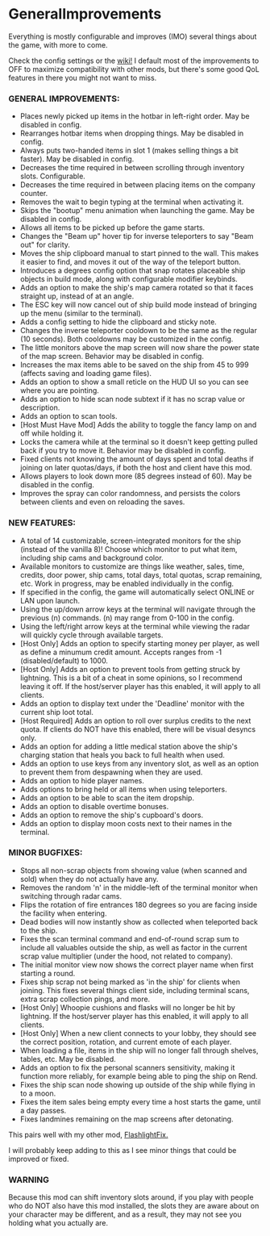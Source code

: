 # GeneralImprovements

Everything is mostly configurable and improves (IMO) several things about the game, with more to come.

Check the config settings or the [wiki!](https://thunderstore.io/c/lethal-company/p/ShaosilGaming/GeneralImprovements/wiki/) I default most of the improvements to OFF to maximize compatibility with other mods, but there's some good QoL features in there you might not want to miss.

### GENERAL IMPROVEMENTS:
* Places newly picked up items in the hotbar in left-right order. May be disabled in config.
* Rearranges hotbar items when dropping things. May be disabled in config.
* Always puts two-handed items in slot 1 (makes selling things a bit faster). May be disabled in config.
* Decreases the time required in between scrolling through inventory slots. Configurable.
* Decreases the time required in between placing items on the company counter.
* Removes the wait to begin typing at the terminal when activating it.
* Skips the "bootup" menu animation when launching the game. May be disabled in config.
* Allows all items to be picked up before the game starts.
* Changes the "Beam up" hover tip for inverse teleporters to say "Beam out" for clarity.
* Moves the ship clipboard manual to start pinned to the wall. This makes it easier to find, and moves it out of the way of the teleport button.
* Introduces a degrees config option that snap rotates placeable ship objects in build mode, along with configurable modifier keybinds.
* Adds an option to make the ship's map camera rotated so that it faces straight up, instead of at an angle.
* The ESC key will now cancel out of ship build mode instead of bringing up the menu (similar to the terminal).
* Adds a config setting to hide the clipboard and sticky note.
* Changes the inverse teleporter cooldown to be the same as the regular (10 seconds). Both cooldowns may be customized in the config.
* The little monitors above the map screen will now share the power state of the map screen. Behavior may be disabled in config.
* Increases the max items able to be saved on the ship from 45 to 999 (affects saving and loading game files).
* Adds an option to show a small reticle on the HUD UI so you can see where you are pointing.
* Adds an option to hide scan node subtext if it has no scrap value or description.
* Adds an option to scan tools.
* [Host Must Have Mod] Adds the ability to toggle the fancy lamp on and off while holding it.
* Locks the camera while at the terminal so it doesn't keep getting pulled back if you try to move it. Behavior may be disabled in config.
* Fixed clients not knowing the amount of days spent and total deaths if joining on later quotas/days, if both the host and client have this mod.
* Allows players to look down more (85 degrees instead of 60). May be disabled in the config.
* Improves the spray can color randomness, and persists the colors between clients and even on reloading the saves.

### NEW FEATURES:
* A total of 14 customizable, screen-integrated monitors for the ship (instead of the vanilla 8)! Choose which monitor to put what item, including ship cams and background color.
* Available monitors to customize are things like weather, sales, time, credits, door power, ship cams, total days, total quotas, scrap remaining, etc. Work in progress, may be enabled individually in the config.
* If specified in the config, the game will automatically select ONLINE or LAN upon launch.
* Using the up/down arrow keys at the terminal will navigate through the previous (n) commands. (n) may range from 0-100 in the config.
* Using the left/right arrow keys at the terminal while viewing the radar will quickly cycle through available targets.
* [Host Only] Adds an option to specify starting money per player, as well as define a minumum credit amount. Accepts ranges from -1 (disabled/default) to 1000.
* [Host Only] Adds an option to prevent tools from getting struck by lightning. This is a bit of a cheat in some opinions, so I recommend leaving it off. If the host/server player has this enabled, it will apply to all clients.
* Adds an option to display text under the 'Deadline' monitor with the current ship loot total.
* [Host Required] Adds an option to roll over surplus credits to the next quota. If clients do NOT have this enabled, there will be visual desyncs only.
* Adds an option for adding a little medical station above the ship's charging station that heals you back to full health when used.
* Adds an option to use keys from any inventory slot, as well as an option to prevent them from despawning when they are used.
* Adds an option to hide player names.
* Adds options to bring held or all items when using teleporters.
* Adds an option to be able to scan the item dropship.
* Adds an option to disable overtime bonuses.
* Adds an option to remove the ship's cupboard's doors.
* Adds an option to display moon costs next to their names in the terminal.

### MINOR BUGFIXES:
* Stops all non-scrap objects from showing value (when scanned and sold) when they do not actually have any.
* Removes the random 'n' in the middle-left of the terminal monitor when switching through radar cams.
* Flips the rotation of fire entrances 180 degrees so you are facing inside the facility when entering.
* Dead bodies will now instantly show as collected when teleported back to the ship.
* Fixes the scan terminal command and end-of-round scrap sum to include all valuables outside the ship, as well as factor in the current scrap value multiplier (under the hood, not related to company).
* The initial monitor view now shows the correct player name when first starting a round.
* Fixes ship scrap not being marked as 'in the ship' for clients when joining. This fixes several things client side, including terminal scans, extra scrap collection pings, and more.
* [Host Only] Whoopie cushions and flasks will no longer be hit by lightning. If the host/server player has this enabled, it will apply to all clients.
* [Host Only] When a new client connects to your lobby, they should see the correct position, rotation, and current emote of each player.
* When loading a file, items in the ship will no longer fall through shelves, tables, etc. May be disabled.
* Adds an option to fix the personal scanners sensitivity, making it function more reliably, for example being able to ping the ship on Rend.
* Fixes the ship scan node showing up outside of the ship while flying in to a moon.
* Fixes the item sales being empty every time a host starts the game, until a day passes.
* Fixes landmines remaining on the map screens after detonating.

This pairs well with my other mod, [FlashlightFix.](https://thunderstore.io/c/lethal-company/p/ShaosilGaming/FlashlightFix/)

I will probably keep adding to this as I see minor things that could be improved or fixed.

### WARNING

Because this mod can shift inventory slots around, if you play with people who do NOT also have this mod installed, the slots they are aware about on your character may be different, and as a result, they may not see you holding what you actually are.